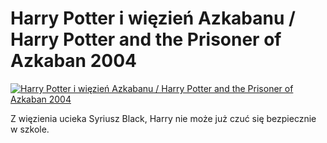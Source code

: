 Harry Potter i więzień Azkabanu / Harry Potter and the Prisoner of Azkaban 2004 
=============
[![Harry Potter i więzień Azkabanu / Harry Potter and the Prisoner of Azkaban 2004 ](http://vidos.pl/images/player.gif)](http://vidos.pl/harry-potter-i-wiezien-azkabanu-harry-potter-and-the-prisoner-of-azkaban-2004)

 Z więzienia ucieka Syriusz Black, Harry nie może już czuć się bezpiecznie w szkole.
